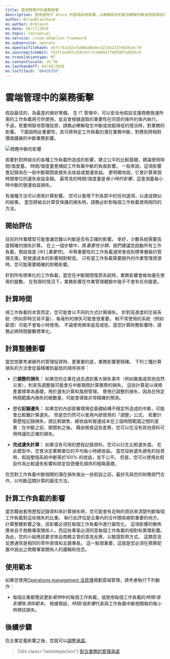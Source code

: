 ```yaml
---
title: 雲端管理中的業務衝擊
description: 使用適用于 Azure 的雲端採用架構，以瞭解如何判斷及瞭解中斷或效能降低對您企業造成的影響。
author: BrianBlanchard
ms.author: brblanch
ms.date: 10/17/2019
ms.topic: conceptual
ms.service: cloud-adoption-framework
ms.subservice: operate
ms.openlocfilehash: 3e7c74a1d2afa880a0bdec5215b2237e8261ec79
ms.sourcegitcommit: 7d3fc1e407cd18c4fc7c4964a77885907a9b85c0
ms.translationtype: MT
ms.contentlocale: zh-TW
ms.lasthandoff: 04/16/2020
ms.locfileid: "80426350"
---
```

# <a name="business-impact-in-cloud-management"></a>雲端管理中的業務衝擊

假設最佳的，為最差的做好準備。 在 IT 管理中，可以安全地假設支援商務營運所需的工作負載將可供使用，並且會根據選取的重要性在同意的條件約束內執行。 不過，若要明智地管理投資，請務必瞭解發生中斷或效能降低的情況時，對業務的影響。 下圖說明此重要性，其可將特定工作負載的潛在業務中斷，對應到跨相對價值擴展的中斷業務影響。

![商務中斷的影響](../../_images/manage/time-value-impact.png)

若要針對跨組合的各種工作負載所造成的影響，建立公平的比較基礎，建議使用時間/值度量。 時間/值度量會捕捉工作負載中斷的負面影響。 一般來說，這項影響會記錄為在一般中斷期間直接失去收益或營運收益。 更明確地說，它會計算某個時間單位的遺失收益金額。 最常見的時間/值度量是*每小時的影響*，這會測量每小時中斷的營運收益損失。

有幾種方法可以用來計算影響。 您可以套用下列各節中的任何選項，以達成類似的結果。 當您跨組合計算受保護的損失時，請務必針對每個工作負載使用相同的方法。

## <a name="start-with-estimates"></a>開始評估

目前的作業模型可能會讓您難以判斷是否有正確的影響。 幸好，少數系統需要高度精確的損失計算。 在上一個步驟中，將*重要性分類*，我們建議您啟動所有工作負載，預設值是 [中] [*重要性*]。 中等重要性的工作負載通常會收到標準層級的管理支援，對營運成本的影響相對較低。 只有當工作負載需要額外的作業管理資源時，您可能需要精確的財務影響。

針對所有標準化的工作負載，當您在中斷期間復原系統時，業務影響會做為優先使用的變數。 在有限的情況下，業務影響在作業管理體驗中幾乎不會有任何變更。

## <a name="calculate-time"></a>計算時間

視工作負載的本質而定，您可能會以不同的方式計算損失。 針對高進度的交易系統（例如即時交易平臺），每毫秒的損失可能會很重要。 較不常使用的系統（例如薪資）可能不會每小時使用。 不論使用頻率是高或低，當您計算財務影響時，請務必將時間變數標準化。

## <a name="calculate-total-impact"></a>計算整體影響

當您想要考慮額外的管理投資時，更重要的是，業務影響更精確。 下列三種計算損失的方法會從最精確到最低的順序排序：

- 已**調整的損失：** 如果您的企業在過去遇到重大損失事件（例如颶風或其他自然災害），則宣告調整器可能會在中斷期間計算實際的損失。 這些計算是以保險產業標準為基礎，用於遺失計算和風險管理。 使用已調整的損失，因為在特定時間範圍內損失的總數量，可能會導致非常精確的預測。

- 歷程**記錄遺失：** 如果您的內部部署環境從基礎結構不穩定所造成的中斷，可能會比較難計算遺失。 但是您仍然可以套用內部使用的「調整」公式。 若要計算歷程記錄損失，請比較銷售、總收益和營運成本在三個時間範圍之間的差異：在中斷之前、期間和之後。 藉由檢查這些差異，您可以在沒有其他資料可用時識別正確的損失。

- **完成遺失計算：** 如果沒有可用的歷程記錄資料，您可以衍生比較遺失值。 在此模型中，您會決定業務單位的平均每小時總收益。 當您投射遺失避免的投資時，假設整個系統中斷等於100% 的收益，並不公平。 但是，您可以使用此假設作為比較遺失影響和排定投資優先順序的粗略基礎。

在您對工作負載中斷相關的潛在損失做出一些假設之前，最好先與您的財務部門合作，以判斷這類計算的最佳方法。

## <a name="calculate-workload-impact"></a>計算工作負載的影響

當您藉由套用歷程記錄資料來計算損失時，您可能會有足夠的資訊來清楚判斷每個工作負載對這些損失的比重。 執行此評估是企業內的合作關係絕對重要的地方。 計算整體影響之後，該影響必須在每個工作負載中進行屬性化。 這項影響的散佈應來自于商務專案關係人，而這些專案必須同意每個工作負載的相對和累積影響。 為此，您的小組應該要求來自商務主管的意見反應，以驗證對齊方式。 這類意見反應通常是相同的零件表情和主題專長。 這一點很重要，這就是您必須在預算配置中說出之商務專案關係人的邏輯和信念。

## <a name="use-the-template"></a>使用範本

如果您使用[Operations management 活頁簿](https://raw.githubusercontent.com/microsoft/CloudAdoptionFramework/master/manage/opsmanagementworkbook.xlsx)規劃雲端管理，請考慮執行下列動作：

- 每個企業都應該更新*範例*中的每個工作負載，或使用每個工作負載的*時間/值影響*來*清除範本*。 根據預設，*時間/值影響*代表與工作負載中斷相關聯的每小時預估損失。

## <a name="next-steps"></a>後續步驟

在企業定義影響之後，您就可以[調整承諾](./commitment.md)。

> [!div class="nextstepaction"]
> [配合業務的管理承諾](./commitment.md)
